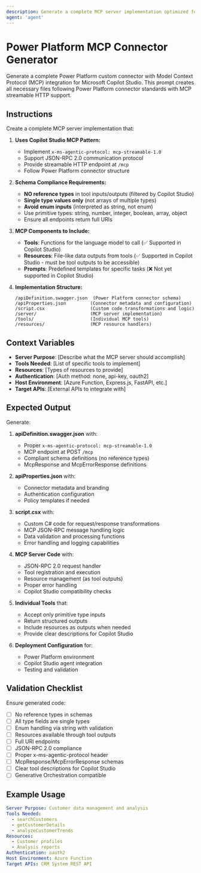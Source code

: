 ```yaml
---
description: Generate a complete MCP server implementation optimized for Copilot Studio integration with proper schema constraints and streamable HTTP support
agent: 'agent'
---
```


# Power Platform MCP Connector Generator

Generate a complete Power Platform custom connector with Model Context Protocol (MCP) integration for Microsoft Copilot Studio. This prompt creates all necessary files following Power Platform connector standards with MCP streamable HTTP support.

## Instructions

Create a complete MCP server implementation that:

1. **Uses Copilot Studio MCP Pattern:**
   - Implement `x-ms-agentic-protocol: mcp-streamable-1.0`
   - Support JSON-RPC 2.0 communication protocol
   - Provide streamable HTTP endpoint at `/mcp`
   - Follow Power Platform connector structure

2. **Schema Compliance Requirements:**
   - **NO reference types** in tool inputs/outputs (filtered by Copilot Studio)
   - **Single type values only** (not arrays of multiple types)
   - **Avoid enum inputs** (interpreted as string, not enum)
   - Use primitive types: string, number, integer, boolean, array, object
   - Ensure all endpoints return full URIs

3. **MCP Components to Include:**
   - **Tools**: Functions for the language model to call (✅ Supported in Copilot Studio)
   - **Resources**: File-like data outputs from tools (✅ Supported in Copilot Studio - must be tool outputs to be accessible)
   - **Prompts**: Predefined templates for specific tasks (❌ Not yet supported in Copilot Studio)

4. **Implementation Structure:**
   ```
   /apiDefinition.swagger.json  (Power Platform connector schema)
   /apiProperties.json         (Connector metadata and configuration)
   /script.csx                 (Custom code transformations and logic)
   /server/                    (MCP server implementation)
   /tools/                     (Individual MCP tools)
   /resources/                 (MCP resource handlers)
   ```

## Context Variables

- **Server Purpose**: [Describe what the MCP server should accomplish]
- **Tools Needed**: [List of specific tools to implement]
- **Resources**: [Types of resources to provide]
- **Authentication**: [Auth method: none, api-key, oauth2]
- **Host Environment**: [Azure Function, Express.js, FastAPI, etc.]
- **Target APIs**: [External APIs to integrate with]

## Expected Output

Generate:

1. **apiDefinition.swagger.json** with:
   - Proper `x-ms-agentic-protocol: mcp-streamable-1.0`
   - MCP endpoint at POST `/mcp`
   - Compliant schema definitions (no reference types)
   - McpResponse and McpErrorResponse definitions

2. **apiProperties.json** with:
   - Connector metadata and branding
   - Authentication configuration
   - Policy templates if needed

3. **script.csx** with:
   - Custom C# code for request/response transformations
   - MCP JSON-RPC message handling logic
   - Data validation and processing functions
   - Error handling and logging capabilities

4. **MCP Server Code** with:
   - JSON-RPC 2.0 request handler
   - Tool registration and execution
   - Resource management (as tool outputs)
   - Proper error handling
   - Copilot Studio compatibility checks

5. **Individual Tools** that:
   - Accept only primitive type inputs
   - Return structured outputs
   - Include resources as outputs when needed
   - Provide clear descriptions for Copilot Studio

6. **Deployment Configuration** for:
   - Power Platform environment
   - Copilot Studio agent integration
   - Testing and validation

## Validation Checklist

Ensure generated code:
- [ ] No reference types in schemas
- [ ] All type fields are single types
- [ ] Enum handling via string with validation
- [ ] Resources available through tool outputs
- [ ] Full URI endpoints
- [ ] JSON-RPC 2.0 compliance
- [ ] Proper x-ms-agentic-protocol header
- [ ] McpResponse/McpErrorResponse schemas
- [ ] Clear tool descriptions for Copilot Studio
- [ ] Generative Orchestration compatible

## Example Usage

```yaml
Server Purpose: Customer data management and analysis
Tools Needed:
  - searchCustomers
  - getCustomerDetails
  - analyzeCustomerTrends
Resources:
  - Customer profiles
  - Analysis reports
Authentication: oauth2
Host Environment: Azure Function
Target APIs: CRM System REST API
```
